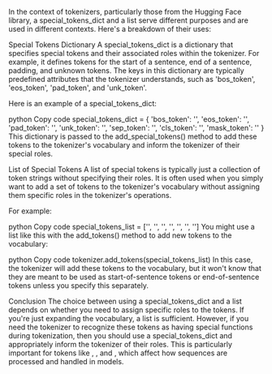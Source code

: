 In the context of tokenizers, particularly those from the Hugging Face library, a special_tokens_dict and a list serve different purposes and are used in different contexts. Here's a breakdown of their uses:

Special Tokens Dictionary
A special_tokens_dict is a dictionary that specifies special tokens and their associated roles within the tokenizer. For example, it defines tokens for the start of a sentence, end of a sentence, padding, and unknown tokens. The keys in this dictionary are typically predefined attributes that the tokenizer understands, such as 'bos_token', 'eos_token', 'pad_token', and 'unk_token'.

Here is an example of a special_tokens_dict:

python
Copy code
special_tokens_dict = {
    'bos_token': '<START>',
    'eos_token': '<END>',
    'pad_token': '<PAD>',
    'unk_token': '<UNK>',
    'sep_token': '<SEP>',
    'cls_token': '<CLS>',
    'mask_token': '<MASK>'
}
This dictionary is passed to the add_special_tokens() method to add these tokens to the tokenizer's vocabulary and inform the tokenizer of their special roles.

List of Special Tokens
A list of special tokens is typically just a collection of token strings without specifying their roles. It is often used when you simply want to add a set of tokens to the tokenizer's vocabulary without assigning them specific roles in the tokenizer's operations.

For example:

python
Copy code
special_tokens_list = ['<START>', '<END>', '<PAD>', '<UNK>', '<SEP>', '<CLS>', '<MASK>']
You might use a list like this with the add_tokens() method to add new tokens to the vocabulary:

python
Copy code
tokenizer.add_tokens(special_tokens_list)
In this case, the tokenizer will add these tokens to the vocabulary, but it won't know that they are meant to be used as start-of-sentence tokens or end-of-sentence tokens unless you specify this separately.

Conclusion
The choice between using a special_tokens_dict and a list depends on whether you need to assign specific roles to the tokens. If you're just expanding the vocabulary, a list is sufficient. However, if you need the tokenizer to recognize these tokens as having special functions during tokenization, then you should use a special_tokens_dict and appropriately inform the tokenizer of their roles. This is particularly important for tokens like <START>, <END>, and <PAD>, which affect how sequences are processed and handled in models.

